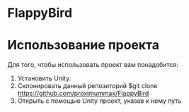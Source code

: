 # FlappyBird

# Использование проекта
Для того, чтобы использовать проект вам понадобится:

  1. Установить Unity.
  2. Склонировать данный репозиторий $git clone https://github.com/proximummax/FlappyBird
  3. Открыть с помощью Unity проект, указав к нему путь
